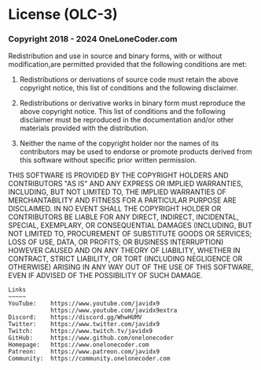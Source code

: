 # License (OLC-3)

### Copyright 2018 - 2024 OneLoneCoder.com

Redistribution and use in source and binary forms, with or without modification,are permitted provided that the following conditions are met:

1. Redistributions or derivations of source code must retain the above copyright
	notice, this list of conditions and the following disclaimer.

2. Redistributions or derivative works in binary form must reproduce the above
	copyright notice. This list of conditions and the following	disclaimer must be
	reproduced in the documentation and/or other materials provided with the distribution.

3. Neither the name of the copyright holder nor the names of its contributors may
	be used to endorse or promote products derived from this software without specific
	prior written permission.


THIS SOFTWARE IS PROVIDED BY THE COPYRIGHT HOLDERS AND CONTRIBUTORS	"AS IS" AND ANY
	EXPRESS OR IMPLIED WARRANTIES, INCLUDING, BUT NOT LIMITED TO, THE IMPLIED WARRANTIES
	OF MERCHANTABILITY AND FITNESS FOR A PARTICULAR PURPOSE ARE DISCLAIMED. IN NO EVENT
	SHALL THE COPYRIGHT	HOLDER OR CONTRIBUTORS BE LIABLE FOR ANY DIRECT, INDIRECT,
	INCIDENTAL,	SPECIAL, EXEMPLARY, OR CONSEQUENTIAL DAMAGES (INCLUDING, BUT NOT LIMITED
	TO, PROCUREMENT OF SUBSTITUTE GOODS OR SERVICES; LOSS OF USE, DATA, OR PROFITS; OR
	BUSINESS INTERRUPTION) HOWEVER CAUSED AND ON ANY THEORY OF LIABILITY, WHETHER IN
	CONTRACT, STRICT LIABILITY, OR TORT	(INCLUDING NEGLIGENCE OR OTHERWISE) ARISING IN
	ANY WAY OUT OF THE USE OF THIS SOFTWARE, EVEN IF ADVISED OF THE POSSIBILITY OF
	SUCH DAMAGE.

	Links
	~~~~~
	YouTube:	https://www.youtube.com/javidx9
				https://www.youtube.com/javidx9extra
	Discord:	https://discord.gg/WhwHUMV
	Twitter:	https://www.twitter.com/javidx9
	Twitch:		https://www.twitch.tv/javidx9
	GitHub:		https://www.github.com/onelonecoder
	Homepage:	https://www.onelonecoder.com
	Patreon:	https://www.patreon.com/javidx9
	Community:  https://community.onelonecoder.com
